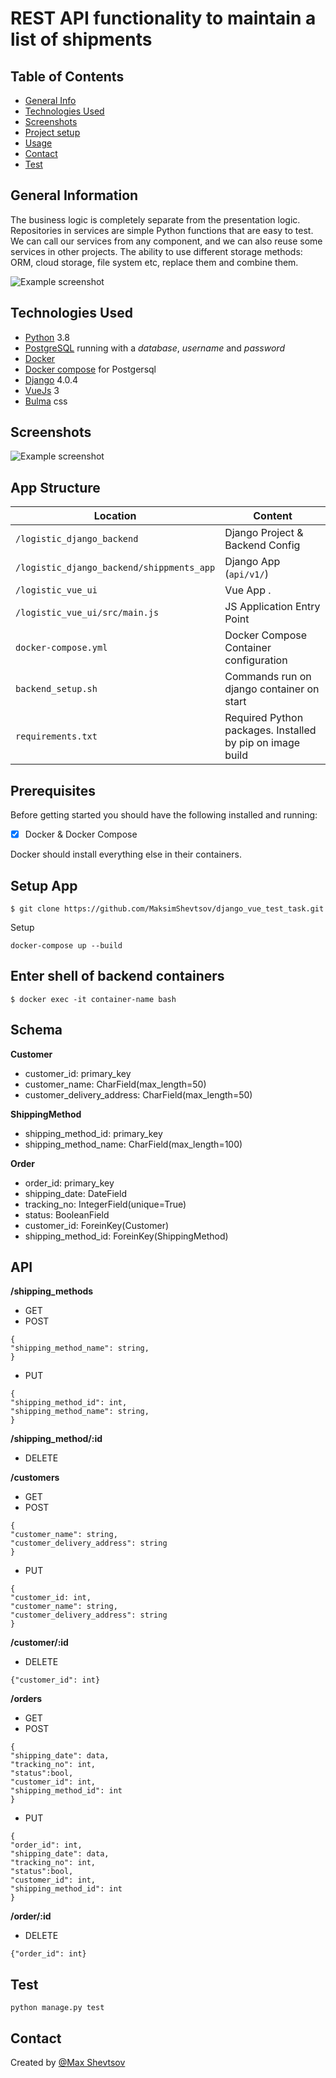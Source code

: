 # REST API functionality to maintain a list of shipments

## Table of Contents
* [General Info](#general-information)
* [Technologies Used](#technologies-used)
* [Screenshots](#screenshots)
* [Project setup](#setup)
* [Usage](#usage)
* [Contact](#contact)
* [Test](#test)

## General Information
The business logic is completely separate from the presentation logic. Repositories in services are simple Python functions that are easy to test. We can call our services from any component, and we can also reuse some services in other projects. The ability to use different storage methods: ORM, cloud storage, file system etc, replace them and combine them.

![Example screenshot](./img/arc_dj.png)



## Technologies Used
* [Python](https://python.org) 3.8
* [PostgreSQL](https://www.postgresql.org) running with a _database_, _username_ and _password_
* [Docker](https://docs.docker.com/get-docker/)
* [Docker compose](https://github.com/docker/compose) for Postgersql
* [Django](https://www.djangoproject.com/download/) 4.0.4
* [VueJs](https://vuejs.org/guide/quick-start.html) 3
* [Bulma](https://bulma.io/documentation/overview/start/) css

## Screenshots
![Example screenshot](./img/Screenshot.png)

## App Structure


| Location                                  |  Content                                   |
|-------------------------------------------|--------------------------------------------|
| `/logistic_django_backend`                | Django Project & Backend Config            |
| `/logistic_django_backend/shippments_app` | Django App (`api/v1/`)                     |
| `/logistic_vue_ui`                        | Vue App .                                  |
| `/logistic_vue_ui/src/main.js`            | JS Application Entry Point                 |
| `docker-compose.yml`                      | Docker Compose Container configuration     |
| `backend_setup.sh`                        | Commands run on django container on start  |
| `requirements.txt`                        | Required Python packages. Installed by pip on image build |

## Prerequisites

Before getting started you should have the following installed and running:
- [X] Docker & Docker Compose

Docker should install everything else in their containers.

## Setup App
```
$ git clone https://github.com/MaksimShevtsov/django_vue_test_task.git
```
Setup
```
docker-compose up --build
```

## Enter shell of backend containers

```
$ docker exec -it container-name bash
```

## Schema

**Customer**
* customer_id: primary_key
* customer_name: CharField(max_length=50)
* customer_delivery_address: CharField(max_length=50)

**ShippingMethod**
* shipping_method_id: primary_key
* shipping_method_name: CharField(max_length=100)

**Order**
* order_id: primary_key
* shipping_date: DateField
* tracking_no: IntegerField(unique=True)
* status: BooleanField
* customer_id: ForeinKey(Customer)
* shipping_method_id: ForeinKey(ShippingMethod)

## API

**/shipping_methods**
* GET
* POST
```
{
"shipping_method_name": string,
}
``` 
* PUT
```
{
"shipping_method_id": int,
"shipping_method_name": string,
}
``` 

**/shipping_method/:id**
* DELETE

**/customers**
* GET
* POST
```
{
"customer_name": string,
"customer_delivery_address": string
}
``` 
* PUT
```
{
"customer_id: int,
"customer_name": string,
"customer_delivery_address": string
}
``` 
**/customer/:id**
* DELETE
```
{"customer_id": int}
```

**/orders**
* GET
* POST
```
{
"shipping_date": data,
"tracking_no": int,
"status":bool,
"customer_id": int,
"shipping_method_id": int
}
```
* PUT
```
{
"order_id": int,
"shipping_date": data,
"tracking_no": int,
"status":bool,
"customer_id": int,
"shipping_method_id": int
}
```

**/order/:id**
* DELETE
```
{"order_id": int}
```

## Test
```
python manage.py test
```
## Contact
Created by [@Max Shevtsov](https://www.linkedin.com/in/maksim-shevtsov/)
